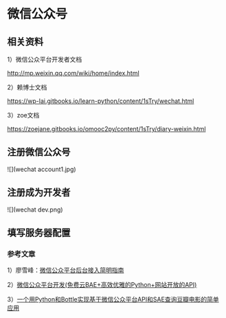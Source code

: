 # 微信公众号


## 相关资料
1）微信公众平台开发者文档

http://mp.weixin.qq.com/wiki/home/index.html

2）赖博士文档

https://wp-lai.gitbooks.io/learn-python/content/1sTry/wechat.html

3）zoe文档

https://zoejane.gitbooks.io/omooc2py/content/1sTry/diary-weixin.html

## 注册微信公众号

![](wechat account1.jpg)


## 注册成为开发者

![](wechat dev.png)


## 填写服务器配置


### 参考文章

1）廖雪峰：[微信公众平台后台接入简明指南](http://www.liaoxuefeng.com/article/0013900476318564121d01facf844cba508396f95d9bb82000)

2）[微信公众平台开发(免费云BAE+高效优雅的Python+网站开放的API)](http://www.cnblogs.com/weishun/p/weixin-publish-developing.html)

3）[一个用Python和Bottle实现基于微信公众平台API和SAE查询豆瓣电影的简单应用](http://kingson.org/?p=259)






















